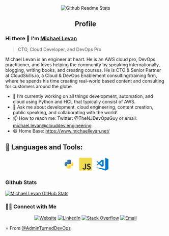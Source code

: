 <p align="center">
 <img width="100px" src="https://res.cloudinary.com/anuraghazra/image/upload/v1594908242/logo_ccswme.svg" align="center" alt="Github Readme Stats" />
 <h2 align="center">Profile</h2>
</p>

### Hi there 👋 I'm [Michael Levan](https://www.michaellevan.net)
> CTO, Cloud Developer, and DevOps Pro




<div>
 <p>
Michael Levan is an engineer at heart. He is an AWS cloud pro, DevOps practitioner, and loves helping the community by speaking internationally, blogging, writing books, and creating courses. He is CTO & Senior Partner at CloudSkills.io, a Cloud & DevOps Enablement consulting/training firm, where he spends his time creating real-world based content and consulting for customers around the globe.
   
   
- 🔭 I’m currently working on all things development, automation, and cloud using Python and HCL that typically consist of AWS.
- 💬 Ask me about development, cloud engineering, content creation, public speaking, and collaborating with the world!
- 📫 How to reach me: Twitter: @TheNJDevOpsGuy or email: michael.levan@clouddev.engineering
- 😄 Home Base: https://www.michaellevan.net/

</p>
</div>

## 🧰 Languages and Tools:
<p align="center">
<img src="https://raw.githubusercontent.com/github/explore/80688e429a7d4ef2fca1e82350fe8e3517d3494d/topics/python/python.png" alt="Python" height="40" style="vertical-align:top; margin:4px">
<img src="https://raw.githubusercontent.com/github/explore/80688e429a7d4ef2fca1e82350fe8e3517d3494d/topics/javascript/javascript.png" alt="Javascript" height="40" style="vertical-align:top; margin:4px">
<img src="https://raw.githubusercontent.com/github/explore/80688e429a7d4ef2fca1e82350fe8e3517d3494d/topics/visual-studio-code/visual-studio-code.png" alt="VS Code" height="40" style="vertical-align:top; margin:4px">
</p>


### Github Stats

[![Michael Levan GitHub Stats](https://github-readme-stats.vercel.app/api?username=adminturneddevops&show_icons=true&count_private=true)](https://github.com/adminturneddevops)

<h3> 🤝🏻 Connect with Me </h3>

<p align="center">
<a href="https://www.michaellevan.net" target="_blank"><img alt="Website" src="https://img.shields.io/badge/Website-www.michaellevan.net-blue?style=flat&logo=google-chrome"></a>
<a href="https://www.linkedin.com/in/michaellevan/" target="_blank"><img alt="LinkedIn" src="https://img.shields.io/badge/LinkedIn-@michaellevan-blue?style=flat&logo=linkedin"></a>
<a href="https://twitter.com/thenjdevopsguy" target="_blank"><img alt="Stack Overflow" src="https://img.shields.io/twitter/follow/thenjdevopsguy?style=social"></a>
<a href="mailto:michael.levan@clouddev.engineering"><img alt="Email" src="https://img.shields.io/badge/Email-michael.levan@clouddev.engineering-blue?style=flat&logo=gmail"></a>
</p>


⭐️ From [@AdminTurnedDevOps](https://github.com/adminturneddevops)
